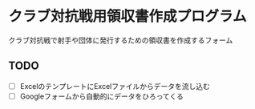 # クラブ対抗戦用領収書作成プログラム

クラブ対抗戦で射手や団体に発行するための領収書を作成するフォーム

## TODO

- [ ] ExcelのテンプレートにExcelファイルからデータを流し込む
- [ ] Googleフォームから自動的にデータをひろってくる
